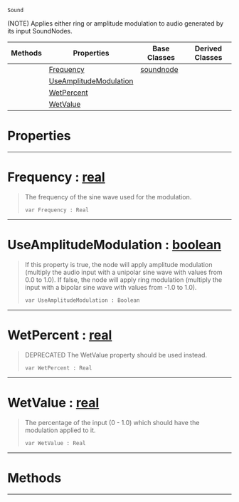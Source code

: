  `Sound`

(NOTE) Applies either ring or amplitude modulation to audio generated by its input SoundNodes.

|Methods|Properties|Base Classes|Derived Classes|
|---|---|---|---|
| |[Frequency](modulationnode.md#frequency-zilch-engine-do)|[soundnode](soundnode.md)| |
| |[UseAmplitudeModulation](modulationnode.md#useamplitudemodulation-z)| | |
| |[WetPercent](modulationnode.md#wetpercent-zilch-engine-d)| | |
| |[WetValue](modulationnode.md#wetvalue-zilch-engine-doc)| | |


 #  Properties


---  
 #  Frequency : [real](../nada_base_types/real.md)

> The frequency of the sine wave used for the modulation.
> ```TS:Nada
> var Frequency : Real


---  
 #  UseAmplitudeModulation : [boolean](../nada_base_types/boolean.md)

> If this property is true, the node will apply amplitude modulation (multiply the audio input with a unipolar sine wave with values from 0.0 to 1.0). If false, the node will apply ring modulation (multiply the input with a bipolar sine wave with values from -1.0 to 1.0).
> ```TS:Nada
> var UseAmplitudeModulation : Boolean


---  
 #  WetPercent : [real](../nada_base_types/real.md)

> DEPRECATED The WetValue property should be used instead.
> ```TS:Nada
> var WetPercent : Real


---  
 #  WetValue : [real](../nada_base_types/real.md)

> The percentage of the input (0 - 1.0) which should have the modulation applied to it.
> ```TS:Nada
> var WetValue : Real


---  
 #  Methods


---  
 

 